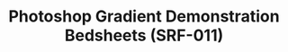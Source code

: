---
inv_num: 2014-013
add_credit: Cory Arcangel for Arcangel Surfware
url: 2014-013-photoshop-gradient-demonstration-bedsheets-srf-011
title: Photoshop Gradient Demonstration Bedsheets (SRF-011)
year: '2014'
display_year: '2014'
medium: Bedsheets
dims: Queen
pitch: A Photoshop Gradient Demonstration rendered on high-quality bedsheets. Lets
  do this!
ps:
live_url:
youtube:
related_code:
subheading:
download:
commission:
layout: things-i-made
---